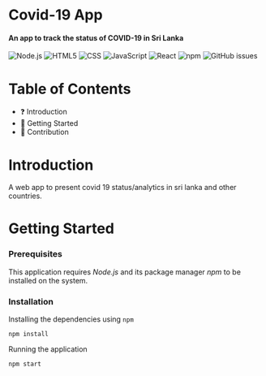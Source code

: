 <h1 align="left">
Covid-19 App
</h1>
<h4 align="left">
An app to track the status of COVID-19 in Sri Lanka 
</h4>

![Node.js](https://img.shields.io/badge/-Node.js-333333?style=flat&logo=node.js)
![HTML5](https://img.shields.io/badge/-HTML5-333333?style=flat&logo=HTML5)
![CSS](https://img.shields.io/badge/-CSS-333333?style=flat&logo=CSS3&logoColor=1572B6)
![JavaScript](https://img.shields.io/badge/-JavaScript-333333?style=flat&logo=javascript)
![React](https://img.shields.io/badge/-React-333333?style=flat&logo=react)
![npm](https://img.shields.io/npm/v/npm?style=plastic) 
![GitHub issues](https://img.shields.io/github/issues/SupunHD96/SLCovidApp)

# Table of Contents

- :question: Introduction
- :rocket: Getting Started
- :clap: Contribution

# Introduction

A web app to present covid 19 status/analytics in sri lanka and other countries.

# Getting Started

### Prerequisites

This application requires _Node.js_ and its package manager _npm_ to be installed on the system.

### Installation

Installing the dependencies using `npm`

```node
npm install
```

Running the application

```node
npm start
```

